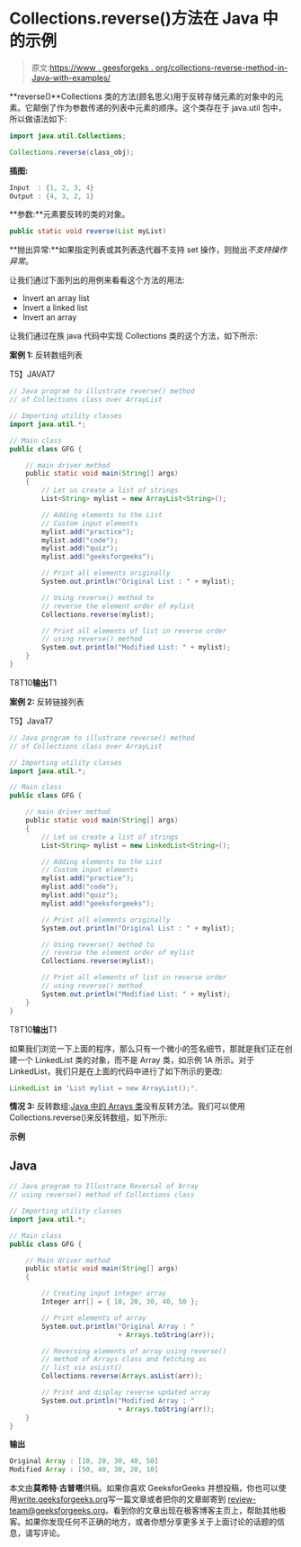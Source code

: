 # Collections.reverse()方法在 Java 中的示例

> 原文:[https://www . geesforgeks . org/collections-reverse-method-in-Java-with-examples/](https://www.geeksforgeeks.org/collections-reverse-method-in-java-with-examples/)

**reverse()**Collections 类的方法(顾名思义)用于反转存储元素的对象中的元素。它颠倒了作为参数传递的列表中元素的顺序。这个类存在于 java.util 包中，所以做语法如下:

```java
import java.util.Collections;
```

```java
Collections.reverse(class_obj);
```

**插图:**

```java
Input  : {1, 2, 3, 4}
Output : {4, 3, 2, 1}
```

**参数:**元素要反转的类的对象。

```java
public static void reverse(List myList)
```

**抛出异常:**如果指定列表或其列表迭代器不支持 set 操作，则抛出*不支持操作异常*。

让我们通过下面列出的用例来看看这个方法的用法:

*   Invert an array list
*   Invert a linked list
*   Invert an array

让我们通过在族 java 代码中实现 Collections 类的这个方法，如下所示:

**案例 1:** 反转数组列表

T5】JAVAT7

```java
// Java program to illustrate reverse() method
// of Collections class over ArrayList

// Importing utility classes
import java.util.*;

// Main class
public class GFG {

    // main driver method
    public static void main(String[] args)
    {
        // Let us create a list of strings
        List<String> mylist = new ArrayList<String>();

        // Adding elements to the List
        // Custom input elements
        mylist.add("practice");
        mylist.add("code");
        mylist.add("quiz");
        mylist.add("geeksforgeeks");

        // Print all elements originally
        System.out.println("Original List : " + mylist);

        // Using reverse() method to
        // reverse the element order of mylist
        Collections.reverse(mylist);

        // Print all elements of list in reverse order
        // using reverse() method
        System.out.println("Modified List: " + mylist);
    }
}
```

T8T10**输出**T1

**案例 2:** 反转链接列表

T5】JavaT7

```java
// Java program to illustrate reverse() method
// of Collections class over ArrayList

// Importing utility classes
import java.util.*;

// Main class
public class GFG {

    // main driver method
    public static void main(String[] args)
    {
        // Let us create a list of strings
        List<String> mylist = new LinkedList<String>();

        // Adding elements to the List
        // Custom input elements
        mylist.add("practice");
        mylist.add("code");
        mylist.add("quiz");
        mylist.add("geeksforgeeks");

        // Print all elements originally
        System.out.println("Original List : " + mylist);

        // Using reverse() method to
        // reverse the element order of mylist
        Collections.reverse(mylist);

        // Print all elements of list in reverse order
        // using reverse() method
        System.out.println("Modified List: " + mylist);
    }
}
```

T8T10**输出**T1

如果我们浏览一下上面的程序，那么只有一个微小的签名细节，那就是我们正在创建一个 LinkedList 类的对象，而不是 Array 类，如示例 1A 所示。对于 LinkedList，我们只是在上面的代码中进行了如下所示的更改:

```java
LinkedList in "List mylist = new ArrayList();".
```

**情况 3:** 反转数组:[Java 中的 Arrays 类](https://www.geeksforgeeks.org/array-class-in-java/)没有反转方法。我们可以使用 Collections.reverse()来反转数组，如下所示:

**示例**

## Java

```java
// Java program to Illustrate Reversal of Array
// using reverse() method of Collections class

// Importing utility classes
import java.util.*;

// Main class
public class GFG {

    // Main driver method
    public static void main(String[] args)
    {

        // Creating input integer array
        Integer arr[] = { 10, 20, 30, 40, 50 };

        // Print elements of array
        System.out.println("Original Array : "
                           + Arrays.toString(arr));

        // Reversing elements of array using reverse()
        // method of Arrays class and fetching as
        // list via asList()
        Collections.reverse(Arrays.asList(arr));

        // Print and display reverse updated array
        System.out.println("Modified Array : "
                           + Arrays.toString(arr));
    }
}
```

**输出**

```java
Original Array : [10, 20, 30, 40, 50]
Modified Array : [50, 40, 30, 20, 10]
```

本文由**莫希特·古普塔**供稿。如果你喜欢 GeeksforGeeks 并想投稿，你也可以使用[write.geeksforgeeks.org](https://write.geeksforgeeks.org)写一篇文章或者把你的文章邮寄到 review-team@geeksforgeeks.org。看到你的文章出现在极客博客主页上，帮助其他极客。如果你发现任何不正确的地方，或者你想分享更多关于上面讨论的话题的信息，请写评论。